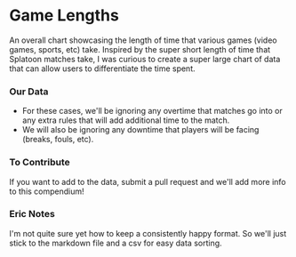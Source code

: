 Game Lengths
==========

An overall chart showcasing the length of time that various games (video games, sports, etc) take. Inspired by the super short length of time that Splatoon matches take, I was curious to create a super large chart of data that can allow users to differentiate the time spent. 


### Our Data
- For these cases, we'll be ignoring any overtime that matches go into or any extra rules that will add additional time to the match. 
- We will also be ignoring any downtime that players will be facing (breaks, fouls, etc).

### To Contribute
If you want to add to the data, submit a pull request and we'll add more info to this compendium!

### Eric Notes
I'm not quite sure yet how to keep a consistently happy format. So we'll just stick to the markdown file and a csv for easy data sorting.